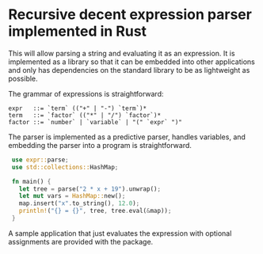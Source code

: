 # Recursive decent expression parser implemented in Rust

This will allow parsing a string and evaluating it as an
expression. It is implemented as a library so that it can be embedded
into other applications and only has dependencies on the standard
library to be as lightweight as possible.

The grammar of expressions is straightforward:

    expr   ::= `term` (("+" | "-") `term`)*
    term   ::= `factor` (("*" | "/") `factor`)*
    factor ::= `number` | `variable` | "(" `expr` ")"

The parser is implemented as a predictive parser, handles variables,
and embedding the parser into a program is straightforward.

```rust
 use expr::parse;
 use std::collections::HashMap;

 fn main() {
   let tree = parse("2 * x + 19").unwrap();
   let mut vars = HashMap::new();
   map.insert("x".to_string(), 12.0);
   println!("{} = {}", tree, tree.eval(&map));
 }
```

A sample application that just evaluates the expression with optional
assignments are provided with the package.



